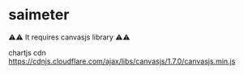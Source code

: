 # saimeter

⚠️⚠️ It requires canvasjs library ⚠️⚠️

chartjs cdn
https://cdnjs.cloudflare.com/ajax/libs/canvasjs/1.7.0/canvasjs.min.js
